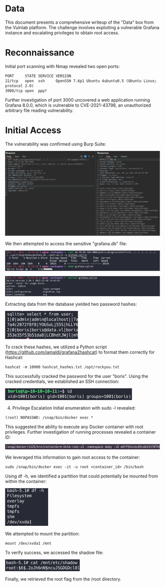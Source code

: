 # Data

This document presents a comprehensive writeup of the "Data" box from the Vulnlab platform. The challenge involves exploiting a vulnerable Grafana instance and escalating privileges to obtain root access.

# Reconnaissance

Initial port scanning with Nmap revealed two open ports:

```
PORT     STATE SERVICE VERSION
22/tcp   open  ssh     OpenSSH 7.6p1 Ubuntu 4ubuntu0.5 (Ubuntu Linux; protocol 2.0)
3000/tcp open  ppp?
```

Further investigation of port 3000 uncovered a web application running Grafana 8.0.0, which is vulnerable to CVE-2021-43798, an unauthorized arbitrary file reading vulnerability.

# Initial Access

The vulnerability was confirmed using Burp Suite: 

![Burp Suite Confirmation](Images/20241217112043.png)

We then attempted to access the sensitive "grafana.db" file: 

![Accessing grafana.db](Images/20241217112426.png)

![Accessing grafana.db](Images/20241217112608.png)

Extracting data from the database yielded two password hashes:

![Extracted Hashes](Images/20241217112628.png)

To crack these hashes, we utilized a Python script (https://github.com/iamaldi/grafana2hashcat) to format them correctly for Hashcat:

```
hashcat -m 10900 hashcat_hashes.txt /opt/rockyou.txt
```

This successfully cracked the password for the user "boris". Using the cracked credentials, we established an SSH connection: 

![SSH Connection](Images/20241217115336.png)

4. Privilege Escalation
Initial enumeration with sudo -l revealed:

```
(root) NOPASSWD: /snap/bin/docker exec *
```

This suggested the ability to execute any Docker container with root privileges. Further investigation of running processes revealed a container ID: 

![Running Processes](Images/20241217120215.png)

We leveraged this information to gain root access to the container:

```
sudo /snap/bin/docker exec -it -u root <container_id> /bin/bash
```

Using df -h, we identified a partition that could potentially be mounted from within the container: 

![Partition Identification](Images/20241217120507.png)

We attempted to mount the partition:

```
mount /dev/xvda1 /mnt
```

To verify success, we accessed the shadow file:

![Shadow File Access](Images/20241217120742.png)

Finally, we retrieved the root flag from the /root directory.
